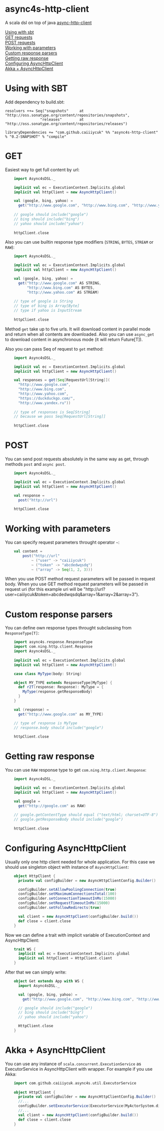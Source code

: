async4s-http-client
===================
A scala dsl on top of java [async-http-client](https://github.com/AsyncHttpClient/async-http-client)

[Using with sbt](#using-with-sbt)  
[GET requests](#get)  
[POST requests](#post)  
[Working with parameters](#working-with-parameters)  
[Custom response parsers](#custom-response-parsers)  
[Getting raw response](#getting-raw-response)  
[Configuring AsyncHttpClient](#configuring-asynchttpclient)  
[Akka + AsyncHttpClient](#akka--asynchttpclient)

Using with SBT
==============

Add dependency to build.sbt:
```
resolvers ++= Seq("snapshots"     at "http://oss.sonatype.org/content/repositories/snapshots",
                "releases"        at "http://oss.sonatype.org/content/repositories/releases")
                
libraryDependencies += "com.github.caiiiycuk" %% "async4s-http-client" % "0.2-SNAPSHOT" % "compile"
```

GET
===

Easiest way to get full content by url:

```scala
    import Async4sDSL._

    implicit val ec = ExecutionContext.Implicits.global
    implicit val httpClient = new AsyncHttpClient()

    val (google, bing, yahoo) =
      get("http://www.google.com", "http://www.bing.com", "http://www.yahoo.com")
      
    // google should include("google")
    // bing should include("bing")
    // yahoo should include("yahoo")
    
    httpClient.close
```

Also you can use builtin response type modifiers (```STRING```, ```BYTES```, ```STREAM``` or ```RAW```):

```scala
    import Async4sDSL._

    implicit val ec = ExecutionContext.Implicits.global
    implicit val httpClient = new AsyncHttpClient()

    val (google, bing, yahoo) =
      get("http://www.google.com" AS STRING, 
          "http://www.bing.com" AS BYTES, 
          "http://www.yahoo.com" AS STREAM)
    
    // type of google is String
    // type of bing is Array[Byte]
    // type if yahoo is InputStream
    
    httpClient.close
```

Method ```get``` take up to five urls. It will download content in parallel mode and return 
when all contents are downloaded. Also you can use ```async_get``` to download content in asynchronous mode 
(it will return Future[T]).

Also you can pass Seq of request to ```get``` method:

```scala
    import Async4sDSL._

    implicit val ec = ExecutionContext.Implicits.global
    implicit val httpClient = new AsyncHttpClient()

    val responses = get(Seq[RequestUrl[String]](
      "http://www.google.com",
      "http://www.bing.com",
      "http://www.yahoo.com",
      "https://duckduckgo.com/",
      "http://www.yandex.ru"))
      
    // type of responses is Seq[String]
    // because we pass Seq[RequestUrl[String]]
    
    httpClient.close
```

POST
====

You can send post requests absolutely in the same way as get, through methods ```post``` and ```async post```.
```scala
    import Async4sDSL._

    implicit val ec = ExecutionContext.Implicits.global
    implicit val httpClient = new AsyncHttpClient()

    val response =
      post("http://url")
    
    httpClient.close
```

Working with parameters
=======================

You can specify request parameters throught operator ```~```:

```scala
    val content =
        post("http://url"
            ~ ("user" -> "caiiiycuk")
            ~ ("token" -> "abcdedwqsdq")
            ~ ("array" -> Seq(1, 2, 3)))
```

When you use POST method request parameters will be passed in request body. When you use
GET method request parameters will be passed in request uri (for this example uri will be 
"http://url?user=caiiiycuk&token=abcdedwqsdq&array=1&array=2&array=3").

Custom response parsers
=======================

You can define own response types throught subclassing from ```ResponseType[T]```:

```scala
    import async4s.response.ResponseType
    import com.ning.http.client.Response
    import Async4sDSL._
    
    implicit val ec = ExecutionContext.Implicits.global
    implicit val httpClient = new AsyncHttpClient()

    case class MyType(body: String)

    object MY_TYPE extends ResponseType[MyType] {
      def r2T(response: Response): MyType = {
        MyType(response.getResponseBody)
      }
    }

    val (response) =
      get("http://www.google.com" as MY_TYPE)

    // type of response is MyType
    // response.body should include("google")
    
    httpClient.close
```

Getting raw response
====================

You can use ```RAW``` response type to get ```com.ning.http.client.Response```:

```scala
    import Async4sDSL._

    implicit val ec = ExecutionContext.Implicits.global
    implicit val httpClient = new AsyncHttpClient()

    val google =
      get("http://google.com" as RAW)
      
    // google.getContentType should equal ("text/html; charset=UTF-8")
    // google.getResponseBody should include("google")
    
    httpClient.close
```

Configuring AsyncHttpClient
===========================

Usually only one http client needed for whole application. For this case we should use singleton object with instance of ```AsyncHttpClient```:

```scala
    object HttpClient {
      private val configBuilder = new AsyncHttpClientConfig.Builder()

      configBuilder.setAllowPoolingConnection(true)
      configBuilder.setMaximumConnectionsTotal(100)
      configBuilder.setConnectionTimeoutInMs(15000)
      configBuilder.setRequestTimeoutInMs(15000)
      configBuilder.setFollowRedirects(true)

      val client = new AsyncHttpClient(configBuilder.build())
      def close = client.close
    }
```

Now we can define a trait with implicit variable of ExecutionContext and AsyncHttpClient:
```scala
    trait WS {
      implicit val ec = ExecutionContext.Implicits.global
      implicit val httpClient = HttpClient.client
    }
```

After that we can simply write:
```scala
    object Get extends App with WS {
      import Async4sDSL._

      val (google, bing, yahoo) =
        get("http://www.google.com", "http://www.bing.com", "http://www.yahoo.com")

      // google should include("google")
      // bing should include("bing")
      // yahoo should include("yahoo")

      HttpClient.close
    }
```

Akka + AsyncHttpClient
======================

You can use any instance of ```scala.concurrent.ExecutionService``` as ExecutorService in AsyncHttpClient with wrapper. 
For example if you use Akka:

```scala
    import com.github.caiiiycuk.async4s.util.ExecutorService
    
    object HttpClient {
      private val configBuilder = new AsyncHttpClientConfig.Builder()
      //...
      configBuilder.setExecutorService(ExecutorService(MyActorSystem.dispatcher))
      //...
      val client = new AsyncHttpClient(configBuilder.build())
      def close = client.close
    }
```



